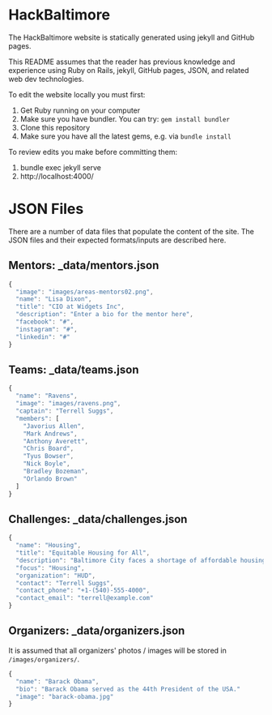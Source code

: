 # HackBaltimore

The HackBaltimore website is statically generated using jekyll and GitHub pages.

This README assumes that the reader has previous knowledge and experience using Ruby on Rails, jekyll, GitHub pages, JSON, and related web dev technologies.

To edit the website locally you must first:
1. Get Ruby running on your computer
1. Make sure you have bundler. You can try: `gem install bundler`
1. Clone this repository
1. Make sure you have all the latest gems, e.g. via `bundle install`

To review edits you make before committing them:
1. bundle exec jekyll serve
1. http://localhost:4000/

# JSON Files
There are a number of data files that populate the content of the site. The JSON files and their expected formats/inputs are described here.

## Mentors: _data/mentors.json
```javascript
{
  "image": "images/areas-mentors02.png",
  "name": "Lisa Dixon",
  "title": "CIO at Widgets Inc",
  "description": "Enter a bio for the mentor here",
  "facebook": "#",
  "instagram": "#",
  "linkedin": "#"
}
```

## Teams: _data/teams.json
```javascript
{
  "name": "Ravens",
  "image": "images/ravens.png",
  "captain": "Terrell Suggs",
  "members": [
    "Javorius Allen",
    "Mark Andrews",
    "Anthony Averett",
    "Chris Board",
    "Tyus Bowser",
    "Nick Boyle",
    "Bradley Bozeman",
    "Orlando Brown"
  ]
}
```

## Challenges: _data/challenges.json
```javascript
{
  "name": "Housing",
  "title": "Equitable Housing for All",
  "description": "Baltimore City faces a shortage of affordable housing.",
  "focus": "Housing",
  "organization": "HUD",
  "contact": "Terrell Suggs",
  "contact_phone": "+1-(540)-555-4000",
  "contact_email": "terrell@example.com"
}
```

## Organizers: _data/organizers.json
It is assumed that all organizers' photos / images will be stored in `/images/organizers/`.
```javascript
{
  "name": "Barack Obama",
  "bio": "Barack Obama served as the 44th President of the USA."
  "image": "barack-obama.jpg"
}
```
